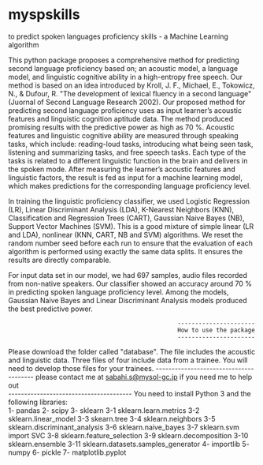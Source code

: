 # myspskills
to predict spoken languages proficiency skills - a Machine Learning algorithm 

This python package proposes a comprehensive method for predicting second language proficiency based on; an acoustic model, a language model, and linguistic cognitive ability in a high-entropy free speech. Our method is based on an idea introduced by Kroll, J. F., Michael, E., Tokowicz, N., & Dufour, R. "The development of lexical fluency in a second language" (Juornal of Second Language Research 2002). Our proposed method for predicting second language proficiency uses as input learner’s acoustic features and linguistic cognition aptitude data. The method produced promising results with the predictive power as high as 70 %. Acoustic features and linguistic cognitive ability are measured through speaking tasks, which include: reading-loud tasks, introducing what being seen task, listening and summarizing tasks, and free speech tasks. Each type of the tasks is related to a different linguistic function in the brain and delivers in the spoken mode. After measuring the learner’s acoustic features and linguistic factors, the result is fed as input for a machine learning model, which makes predictions for the corresponding language proficiency level. 

In training the linguistic proficiency classifier, we used Logistic Regression (LR), Linear Discriminant Analysis (LDA), K-Nearest Neighbors (KNN), Classification and Regression Trees (CART), Gaussian Naive Bayes (NB), Support Vector Machines (SVM). This is a good mixture of simple linear (LR and LDA), nonlinear (KNN, CART, NB and SVM) algorithms. We reset the random number seed before each run to ensure that the evaluation of each algorithm is performed using exactly the same data splits. It ensures the results are directly comparable.

For input data set in our model, we had 697 samples, audio files recorded from non-native speakers. Our classifier showed an accuracy around 70 % in predicting spoken language proficiency level. Among the models, Gaussian Naive Bayes and Linear Discriminant Analysis models produced the best predictive power.

                                                    ----------------------
                                                    How to use the package
                                                    ----------------------
Please download the folder called "database". The file includes the acoustic and linguistic data. Three files of four include data from a trainee. You will need to develop those files for your trainees.
                                                ---------------------------------------
                                    please contact me at sabahi.s@mysol-gc.jp if you need me to help out               
                                                ---------------------------------------
You need to install Python 3 and the following libraries:  
1- pandas
2- scipy
3- sklearn
  3-1 sklearn.learn.metrics 
  3-2 sklearn.linear_model
  3-3 skearn.tree 
  3-4 sklearn.neighbors 
  3-5 sklearn.discriminant_analysis 
  3-6 sklearn.naive_bayes
  3-7 sklearn.svm import SVC
  3-8 sklearn.feature_selection 
  3-9 sklearn.decomposition
  3-10 sklearn.ensemble
  3-11 sklearn.datasets.samples_generator 
4- importlib
5- numpy
6- pickle
7- matplotlib.pyplot 
